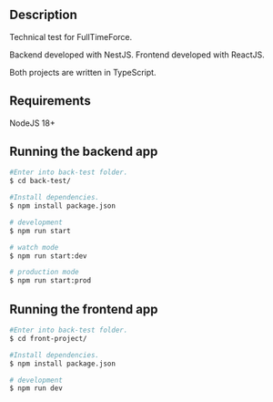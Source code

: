 ## Description

Technical test for FullTimeForce.

Backend developed with NestJS.
Frontend developed with ReactJS.

Both projects are written in TypeScript.

## Requirements

NodeJS 18+

## Running the backend app

```bash
#Enter into back-test folder.
$ cd back-test/

#Install dependencies.
$ npm install package.json

# development
$ npm run start

# watch mode
$ npm run start:dev

# production mode
$ npm run start:prod
```

## Running the frontend app

```bash
#Enter into back-test folder.
$ cd front-project/

#Install dependencies.
$ npm install package.json

# development
$ npm run dev

```
